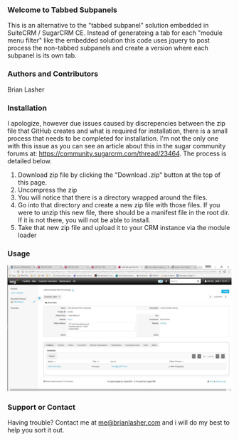 ### Welcome to Tabbed Subpanels

This is an alternative to the "tabbed subpanel" solution embedded in SuiteCRM / SugarCRM CE.  Instead of generateing a tab for each "module menu filter" like the embedded solution this code uses jquery to post process the non-tabbed subpanels and create a version where each subpanel is its own tab.

### Authors and Contributors
Brian Lasher

### Installation
I apologize, however due issues caused by discrepencies between the zip file that GitHub creates and what is required for installation, there is a small process that needs to be completed for installation.  I'm not the only one with this issue as you can see an article about this in the sugar community forums at: https://community.sugarcrm.com/thread/23464.  The process is detailed below.

 1. Download zip file by clicking the "Download .zip" button at the top of this page.</li>
 2. Uncompress the zip</li>
 3. You will notice that there is a directory wrapped around the files.</li>
 4. Go into that directory and create a new zip file with those files.  If you were to unzip this new file, there should be a manifest file in the root dir.  If it is not there, you will not be able to install.</li>
 5. Take that new zip file and upload it to your CRM instance via the module loader</li>

### Usage

![Image of Yaktocat](screenshot.jpg)

### Support or Contact</h3>

Having trouble? Contact me at <a href="mailto:me@brianlasher.com">me@brianlasher.com</a> and i will do my best to help you sort it out.
